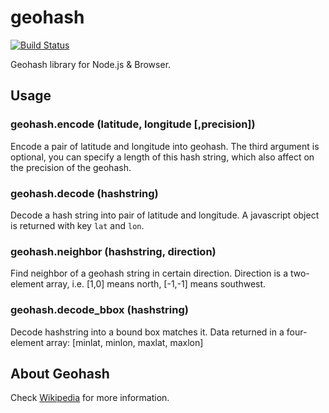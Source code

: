 geohash
============

[![Build Status](https://travis-ci.org/mrlannigan/geohash.svg?branch=master)](https://travis-ci.org/mrlannigan/geohash)

Geohash library for Node.js & Browser.

Usage
-----

### geohash.encode (latitude, longitude [,precision])

Encode a pair of latitude and longitude into geohash. The third argument is
optional, you can specify a length of this hash string, which also affect on
the precision of the geohash.

### geohash.decode (hashstring)

Decode a hash string into pair of latitude and longitude. A javascript object
is returned with key `lat` and `lon`.

### geohash.neighbor (hashstring, direction)

Find neighbor of a geohash string in certain direction. Direction is a
two-element array, i.e. [1,0] means north, [-1,-1] means southwest.

### geohash.decode_bbox (hashstring)

Decode hashstring into a bound box matches it. Data returned in a four-element
array: [minlat, minlon, maxlat, maxlon]

About Geohash
-------------

Check [Wikipedia](http://en.wikipedia.org/wiki/Geohash "Wiki page for geohash")
for more information.

